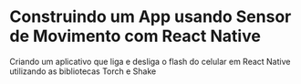 # Construindo um App usando Sensor de Movimento com React Native

Criando um aplicativo que liga e desliga o flash do celular em React Native utilizando as bibliotecas Torch e Shake
